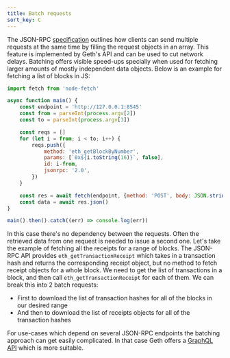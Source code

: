 ```yaml
---
title: Batch requests
sort_key: C
---
```


The JSON-RPC [specification](https://www.jsonrpc.org/specification#batch) outlines how clients can send multiple requests at the same time by filling the request objects in an array. This feature is implemented by Geth's API and can be used to cut network delays. Batching offers visible speed-ups specially when used for fetching larger amounts of mostly independent data objects. Below is an example for fetching a list of blocks in JS:

```javascript
import fetch from 'node-fetch'

async function main() {
    const endpoint = 'http://127.0.0.1:8545'
    const from = parseInt(process.argv[2])
    const to = parseInt(process.argv[3])

    const reqs = []
    for (let i = from; i < to; i++) {
        reqs.push({
            method: 'eth_getBlockByNumber',
            params: [`0x${i.toString(16)}`, false],
            id: i-from,
            jsonrpc: '2.0',
        })
    }

    const res = await fetch(endpoint, {method: 'POST', body: JSON.stringify(reqs), headers: {'Content-Type': 'application/json'}})
    const data = await res.json()
}

main().then().catch((err) => console.log(err))
```

In this case there's no dependency between the requests. Often the retrieved data from one request is needed to issue a second one. Let's take the example of fetching all the receipts for a range of blocks. The JSON-RPC API provides `eth_getTransactionReceipt` which takes in a transaction hash and returns the corresponding receipt object, but no method to fetch receipt objects for a whole block. We need to get the list of transactions in a block, and then call `eth_getTransactionReceipt` for each of them. We can break this into 2 batch requests:

- First to download the list of transaction hashes for all of the blocks in our desired range
- And then to download the list of receipts objects for all of the transaction hashes

For use-cases which depend on several JSON-RPC endpoints the batching approach can get easily complicated. In that case Geth offers a [GraphQL API](./graphql) which is more suitable.
